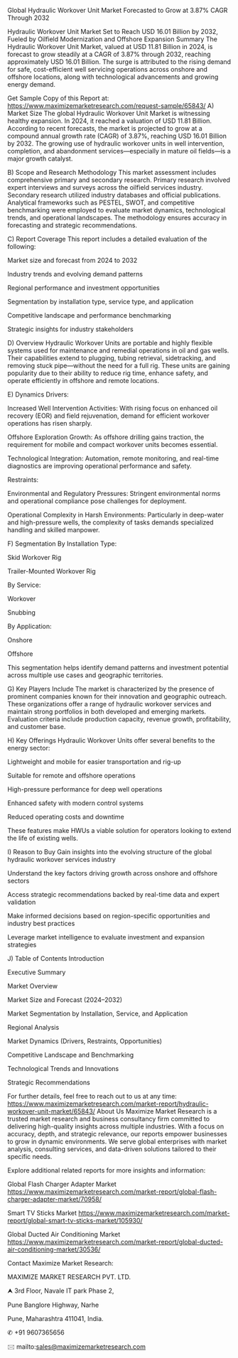 Global Hydraulic Workover Unit Market Forecasted to Grow at 3.87% CAGR Through 2032

Hydraulic Workover Unit Market Set to Reach USD 16.01 Billion by 2032, Fueled by Oilfield Modernization and Offshore Expansion
Summary
The Hydraulic Workover Unit Market, valued at USD 11.81 Billion in 2024, is forecast to grow steadily at a CAGR of 3.87% through 2032, reaching approximately USD 16.01 Billion. The surge is attributed to the rising demand for safe, cost-efficient well servicing operations across onshore and offshore locations, along with technological advancements and growing energy demand.

Get Sample Copy of this Report at: https://www.maximizemarketresearch.com/request-sample/65843/ 
A) Market Size
The global Hydraulic Workover Unit Market is witnessing healthy expansion. In 2024, it reached a valuation of USD 11.81 Billion. According to recent forecasts, the market is projected to grow at a compound annual growth rate (CAGR) of 3.87%, reaching USD 16.01 Billion by 2032. The growing use of hydraulic workover units in well intervention, completion, and abandonment services—especially in mature oil fields—is a major growth catalyst.

B) Scope and Research Methodology
This market assessment includes comprehensive primary and secondary research. Primary research involved expert interviews and surveys across the oilfield services industry. Secondary research utilized industry databases and official publications. Analytical frameworks such as PESTEL, SWOT, and competitive benchmarking were employed to evaluate market dynamics, technological trends, and operational landscapes. The methodology ensures accuracy in forecasting and strategic recommendations.

C) Report Coverage
This report includes a detailed evaluation of the following:

Market size and forecast from 2024 to 2032

Industry trends and evolving demand patterns

Regional performance and investment opportunities

Segmentation by installation type, service type, and application

Competitive landscape and performance benchmarking

Strategic insights for industry stakeholders

D) Overview
Hydraulic Workover Units are portable and highly flexible systems used for maintenance and remedial operations in oil and gas wells. Their capabilities extend to plugging, tubing retrieval, sidetracking, and removing stuck pipe—without the need for a full rig. These units are gaining popularity due to their ability to reduce rig time, enhance safety, and operate efficiently in offshore and remote locations.

E) Dynamics
Drivers:

Increased Well Intervention Activities: With rising focus on enhanced oil recovery (EOR) and field rejuvenation, demand for efficient workover operations has risen sharply.

Offshore Exploration Growth: As offshore drilling gains traction, the requirement for mobile and compact workover units becomes essential.

Technological Integration: Automation, remote monitoring, and real-time diagnostics are improving operational performance and safety.

Restraints:

Environmental and Regulatory Pressures: Stringent environmental norms and operational compliance pose challenges for deployment.

Operational Complexity in Harsh Environments: Particularly in deep-water and high-pressure wells, the complexity of tasks demands specialized handling and skilled manpower.

F) Segmentation
By Installation Type:

Skid Workover Rig

Trailer-Mounted Workover Rig

By Service:

Workover

Snubbing

By Application:

Onshore

Offshore

This segmentation helps identify demand patterns and investment potential across multiple use cases and geographic territories.

G) Key Players Include
The market is characterized by the presence of prominent companies known for their innovation and geographic outreach. These organizations offer a range of hydraulic workover services and maintain strong portfolios in both developed and emerging markets. Evaluation criteria include production capacity, revenue growth, profitability, and customer base.

H) Key Offerings
Hydraulic Workover Units offer several benefits to the energy sector:

Lightweight and mobile for easier transportation and rig-up

Suitable for remote and offshore operations

High-pressure performance for deep well operations

Enhanced safety with modern control systems

Reduced operating costs and downtime

These features make HWUs a viable solution for operators looking to extend the life of existing wells.

I) Reason to Buy
Gain insights into the evolving structure of the global hydraulic workover services industry

Understand the key factors driving growth across onshore and offshore sectors

Access strategic recommendations backed by real-time data and expert validation

Make informed decisions based on region-specific opportunities and industry best practices

Leverage market intelligence to evaluate investment and expansion strategies

J) Table of Contents
Introduction

Executive Summary

Market Overview

Market Size and Forecast (2024–2032)

Market Segmentation by Installation, Service, and Application

Regional Analysis

Market Dynamics (Drivers, Restraints, Opportunities)

Competitive Landscape and Benchmarking

Technological Trends and Innovations

Strategic Recommendations

For further details, feel free to reach out to us at any time: https://www.maximizemarketresearch.com/market-report/hydraulic-workover-unit-market/65843/ 
About Us
Maximize Market Research is a trusted market research and business consultancy firm committed to delivering high-quality insights across multiple industries. With a focus on accuracy, depth, and strategic relevance, our reports empower businesses to grow in dynamic environments. We serve global enterprises with market analysis, consulting services, and data-driven solutions tailored to their specific needs.

Explore additional related reports for more insights and information:

Global Flash Charger Adapter Market https://www.maximizemarketresearch.com/market-report/global-flash-charger-adapter-market/70958/ 

Smart TV Sticks Market https://www.maximizemarketresearch.com/market-report/global-smart-tv-sticks-market/105930/ 

Global Ducted Air Conditioning Market https://www.maximizemarketresearch.com/market-report/global-ducted-air-conditioning-market/30536/ 

Contact Maximize Market Research:

MAXIMIZE MARKET RESEARCH PVT. LTD.

⮝ 3rd Floor, Navale IT park Phase 2,

Pune Banglore Highway, Narhe

Pune, Maharashtra 411041, India.

✆ +91 9607365656

🖂 mailto:sales@maximizemarketresearch.com

